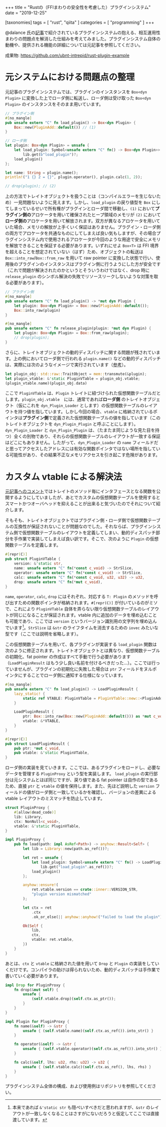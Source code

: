 +++
title = "Rustの（FFIまわりの安全性を考慮した）プラグインシステム"
date = "2019-12-25"

[taxonomies]
tags = [ "rust", "qiita" ]
categories = [ "programming" ]
+++

<!-- more -->

@dalance 氏の[記事](https://qiita.com/dalance/items/1593b56ad3744c469643)で紹介されているプラグインシステムの抱える、相互運用性まわりの問題点を解消した仕組みを考えてみました。プラグインシステム自体の動機や、提供される機能の詳細については元記事を参照してください。

成果物: https://github.com/ubnt-intrepid/rust-plugin-example

# 元システムにおける問題点の整理

元記事のプラグインシステムでは、プラグインのインスタンスを `Box<dyn Plugin>` に変換した上でローダ側に転送し、ローダ側は受け取った `Box<dyn Plugin>` のインスタンスをそのまま用いています。

```rust
// プラグイン側
#[no_mangle]
pub unsafe extern "C" fn load_plugin() -> Box<dyn Plugin> {
    Box::new(PluginAdd::default()) // (1)
}
```

```rust
// ローダ側
let plugin: Box<dyn Plugin> = unsafe {
    let load_plugin: Symbol<unsafe extern "C" fn() -> Box<dyn Plugin>> =
        lib.get(b"load_plugin")?;
    load_plugin()
};

let name: String = plugin.name();
println!("1 {} 2 = {}", plugin.operator(), plugin.calc(1, 2));

// drop(plugin); // (2)
```

上の方法でトレイトオブジェクトを扱うことは（コンパイルエラーを生じないため）一見問題ないように見えます。しかし、`load_plugin` の戻り値型を `Box` にしてしまっているせいで所有権がプラグインとローダ間で移動し、`(1)` において**プラグイン側の**アロケータを用いて確保されたヒープ領域のメモリが `(2)` において**ローダ側の**アロケータを用いて解放されます。双方が異なるアロケータを用いていた場合、メモリの解放が上手くいく保証はありません。プラグイン・ローダ側の両方でアロケータを共通なものにしてしまえば良い気もしますが、その場合プラグインシステム内で使用されるアロケータが今回のような用途で安全にメモリを解放できることを保証する必要があります。いずれにせよ `Box<T>` は FFI 境界を超えることを想定されていない（はず）ため、オブジェクトの転送は `Box::into_raw`/`Box::from_raw` を用いて raw pointer に変換した状態で行い、使用後のプラグインのインスタンスはプラグイン側に行うようにした方が安全です（これで問題が解決されたのかというとそういうわけではなく、drop 時に `release_plugin` のシンボル解決の失敗でリソースリークしないような対策を取る必要があります）。

```rust
// プラグイン側
#[no_mangle]
pub unsafe extern "C" fn load_plugin() -> *mut dyn Plugin {
    let plugin: Box<dyn Plugin> = Box::new(PluginAdd::default());
    Box::into_raw(plugin)
}

#[no_mangle]
pub unsafe extern "C" fn release_plugin(plugin: *mut dyn Plugin) {
    let plugin: Box<dyn Plugin> = Box::from_raw(plugin);
    // drop(plugin);
}
```


さらに、トレイトオブジェクトの動的ディスパッチに関する問題が残されています。上の例においてローダ側で行われる `plugin.name()` などの動的ディスパッチは、実際には次のようなイメージで実行されています（[参考](https://brson.github.io/rust-anthology/1/all-about-trait-objects.html#all-about-trait-objects)）。

```rust
let plugin_obj: std::raw::TraitObject = mem::transmute(&plugin);
let plugin_vtable: &'static PluginVTable = plugin_obj.vtable;
(plugin_vtable.name)(plugin_obj.data)
```

ここで `PluginVTable` は、`Plugin` トレイトに紐づけられた仮想関数テーブルだとします。`plugin_obj.vtable`　には、通常であれば**ローダ側** のトレイトオブジェクト（仮にこれを `dyn_Plugin_Loader` とします）の仮想関数テーブルのレイアウトを持つ値を指しています。しかし今回の場合、`vtable` に格納されているポインタは**プラグイン側**で定義された仮想関数テーブルの値を指しています（このトレイトオブジェクトを `dyn_Plugin_Plugin` と呼ぶことにします）。`dyn_Plugin_Loader` と `dyn_Plugin_Plugin` は、（たまたま同じような見た目を持つ）全くの別物であり、それらの仮想関数テーブルのレイアウトが一致する保証はどこにもありません。したがって、`dyn_Plugin_Loader` の `name` フィールドだと思ってアクセスしたアドレスには有効な関数ポインタではない場所を指している可能性があり、その結果不正なメモリアクセスを引き起こす危険があります。

# カスタム vtable による解決法

[元記事へのコメント](https://qiita.com/dalance/items/1593b56ad3744c469643#comment-b0a5dad847d5d4488602)ではトレイトのメソッド毎にインタフェースとなる関数を公開するようにしていましたが、あとでカスタムの仮想関数テーブルを使用するとスマートかつオーバヘッドを抑えることが出来ると気づいたのでそれについて紹介します。

そもそも、トレイトオブジェクトではプラグイン側・ローダ側で仮想関数テーブルの互換性が保証されないことが問題なのでした。それならば、プラグインシステム側で仮想関数テーブルのレイアウトを定義してしまい、動的ディスパッチ部分を手作業で実装してしまえば良い訳です。そこで、次のように `Plugin` の仮想関数テーブルを定義します。

```rust
#[repr(C)]
pub struct PluginVTable {
    version: &'static str,
    name: unsafe extern "C" fn(*const c_void) -> StrSlice,
    operator: unsafe extern "C" fn(*const c_void) -> StrSlice,
    calc: unsafe extern "C" fn(*const c_void, u32, u32) -> u32,
    drop: unsafe extern "C" fn(*mut c_void),
}
```

`name`, `operator`, `calc`, `drop` にはそれぞれ、対応する `T: Plugin` のメソッドを呼び出すための関数ポインタが格納されます。`#[repr(C)]` が付いているのがミソで、これにより `PluginVTable` 自体を弄らない限り仮想関数テーブルのレイアウトが同じになることが保証されます。vtable 内に追加のデータを埋め込むことも可能であり、ここでは `version` というバージョン識別用の文字列を埋め込んでいます[^1]。`StrSlice` は `&str` のライフタイムを消去するための `iovec` みたいな型です（ここでは説明を省略します）。

[^1]: 本来であれば `&'static str` も隠ぺいすべきだと思われますが、`&str` のレイアウトが一致しなくなることはさすがにないだろうと仮定してここでは直接渡しています。

この仮想関数テーブルを用いて、各プラグインが実装する `load_plugin` 関数は次のように修正されます。トレイトオブジェクトとは異なり、仮想関数テーブルの初期化、fat pointer の作成はすべて手動で行う必要があります（`LoadPluginResult` はもう少し良い名前を付けるべきだった…）。ここでは行っていませんが、プラグインの初期化に失敗した場合は `ptr` フィールドをヌルポインタにすることでローダ側に通知する仕様になっています。

```rust
#[no_mangle]
pub unsafe extern "C" fn load_plugin() -> LoadPluginResult {
    lazy_static! {
        static ref VTABLE: PluginVTable = PluginVTable::new::<PluginAdd>();
    }

    LoadPluginResult {
        ptr: Box::into_raw(Box::new(PluginAdd::default())) as *mut c_void,
        vtable: &*VTABLE,
    }
}
```

```rust
#[repr(C)]
pub struct LoadPluginResult {
    pub ptr: *mut c_void,
    pub vtable: &'static PluginVTable,
}
```

ローダ側の実装を見ていきます。ここでは、あるプラグインをロードし、必要なデータを管理する `PluginProxy` という型を実装します。
`load_plugin` の実行部分は元システムとほぼ同じですが、戻り値である fat pointer は自作の型であるため、直接 `ptr` と `vtable`  の値を保持します。また、先ほど説明した `version` フィールドの値がローダ側と一致しているかを確認し、バージョンの差異による vtable レイアウトのミスマッチを防止しています。

```rust
struct PluginProxy {
    #[allow(dead_code)]
    lib: Library,
    ctx: NonNull<c_void>,
    vtable: &'static PluginVTable,
}

impl PluginProxy {
    pub fn load(path: impl AsRef<Path>) -> anyhow::Result<Self> {
        let lib = Library::new(path.as_ref())?;

        let ret = unsafe {
            let load_plugin: Symbol<unsafe extern "C" fn() -> LoadPluginResult> =
                lib.get("load_plugin".as_ref())?;
            load_plugin()
        };

        anyhow::ensure!(
            ret.vtable.version == crate::inner::VERSION_STR,
            "plugin version mismatched"
        );

        let ctx = ret
            .ctx
            .ok_or_else(|| anyhow::anyhow!("failed to load the plugin"))?;

        Ok(Self {
            lib,
            ctx,
            vtable: ret.vtable,
        })
    }
}
```

あとは、`ctx` と `vtable` に格納された値を用いて `Drop` と `Plugin` の実装をしていくだけです。コンパイラの助けは得られないため、動的ディスパッチは手作業で書いていく必要があります。

```rust
impl Drop for PluginProxy {
    fn drop(&mut self) {
        unsafe {
            (self.vtable.drop)(self.ctx.as_ptr());
        }
    }
}

impl Plugin for PluginProxy {
    fn name(&self) -> &str {
        unsafe { (self.vtable.name)(self.ctx.as_ref()).into_str() }
    }

    fn operator(&self) -> &str {
        unsafe { (self.vtable.operator)(self.ctx.as_ref()).into_str() }
    }

    fn calc(&self, lhs: u32, rhs: u32) -> u32 {
        unsafe { (self.vtable.calc)(self.ctx.as_ref(), lhs, rhs) }
    }
}
```

プラグインシステム全体の構成、および使用例はリポジトリを参照してください。

